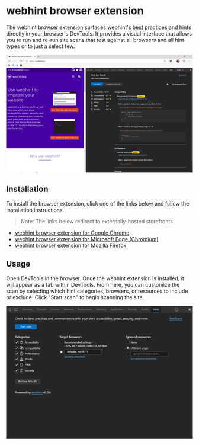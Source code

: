 # webhint browser extension

The webhint browser extension surfaces webhint's best practices and hints directly in your browser's DevTools. It provides a visual interface that allows you to run and re-run site scans that test against all browsers and all hint types or to just a select few.

![The webhint browser extension running against webhint.io.](images/extension-browser-0.png)

## Installation

To install the browser extension, click one of the links below and follow the installation instructions.

 > Note: The links below redirect to externally-hosted storefronts.

 - [webhint browser extension for Google Chrome](https://chrome.google.com/webstore/detail/webhint/gccemnpihkbgkdmoogenkbkckppadcag)
 - [webhint browser extension for Microsoft Edge (Chromium)](https://microsoftedge.microsoft.com/insider-addons/detail/mlgfbihcfnkaenjpdcngdnhcpkdmcdee)
 - [webhint browser extension for Mozilla Firefox](https://addons.mozilla.org/en-US/firefox/addon/webhint/)

## Usage

Open DevTools in the browser. Once the webhint extension is installed, it will appear as a tab within DevTools. From here, you can customize the scan by selecting which hint categories, browsers, or resources to include or exclude. Click "Start scan" to begin scanning the site.

![Choosing settings for a webhint site scan.](images/extension-browser-1.png)
